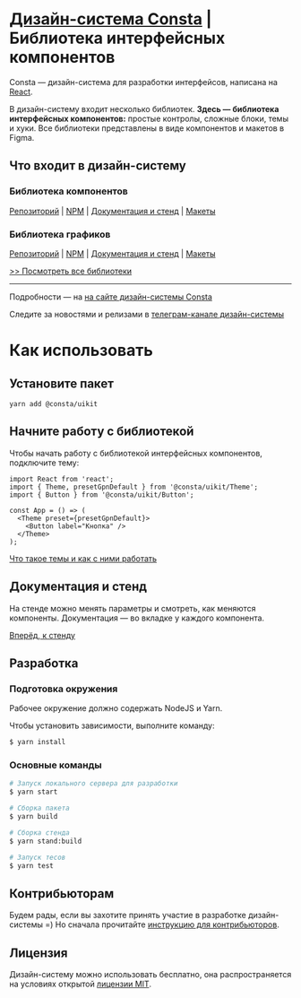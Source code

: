 # [Дизайн-система Consta](http://consta.gazprom-neft.ru/) | Библиотека интерфейсных компонентов

Consta — дизайн-система для разработки интерфейсов, написана на [React](https://reactjs.org/).

В дизайн-систему входит несколько библиотек. **Здесь — библиотека интерфейсных компонентов:** простые контролы, сложные блоки, темы и хуки. Все библиотеки представлены в виде компонентов и макетов в Figma.

## Что входит в дизайн-систему

### Библиотека компонентов

[Репозиторий](https://github.com/consta-design-system/uikit) | [NPM](https://www.npmjs.com/package/@consta/uikit) | [Документация и стенд](http://uikit.consta.design/) | [Макеты](https://www.figma.com/community/file/853774806786762374)

### Библиотека графиков

[Репозиторий](https://github.com/consta-design-system/charts) | [NPM](https://www.npmjs.com/package/@consta/charts) | [Документация и стенд](http://charts.consta.design) | [Макеты](https://www.figma.com/community/file/982611119114314434)

[>> Посмотреть все библиотеки](https://github.com/consta-design-system)

<hr>

Подробности — на [на сайте дизайн-системы Consta](http://consta.design/)

Следите за новостями и релизами в [телеграм-канале дизайн-системы](https://t.me/consta_ui_releases)

# Как использовать

## Установите пакет

```
yarn add @consta/uikit
```

## Начните работу с библиотекой

Чтобы начать работу с библиотекой интерфейсных компонентов, подключите тему:

```tsx
import React from 'react';
import { Theme, presetGpnDefault } from '@consta/uikit/Theme';
import { Button } from '@consta/uikit/Button';

const App = () => (
  <Theme preset={presetGpnDefault}>
    <Button label="Кнопка" />
  </Theme>
);
```

[Что такое темы и как с ними работать](https://portal.consta.design/libs/portal/theme-themeabout)

## Документация и стенд

На стенде можно менять параметры и смотреть, как меняются компоненты. Документация — во вкладке у каждого компонента.

[Вперёд, к стенду](http://consta.design/libs/uikit)

## Разработка

### Подготовка окружения

Рабочее окружение должно содержать NodeJS и Yarn.

Чтобы установить зависимости, выполните команду:

```sh
$ yarn install
```

### Основные команды

```sh
# Запуск локального сервера для разработки
$ yarn start

# Сборка пакета
$ yarn build

# Сборка стенда
$ yarn stand:build

# Запуск тесов
$ yarn test
```

## Контрибьюторам

Будем рады, если вы захотите принять участие в разработке дизайн-системы =) Но сначала прочитайте [инструкцию для контрибьюторов](https://consta.design/libs/portal/contributers-code).

## Лицензия

Дизайн-систему можно использовать бесплатно, она распространяется на условиях открытой [лицензии MIT](https://consta.design/static/licence_mit.pdf).
